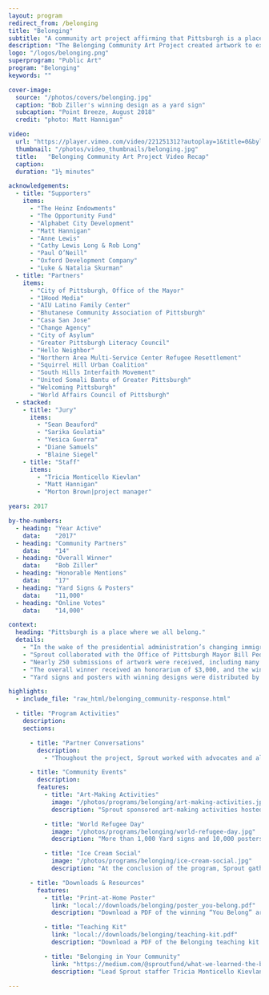 ```yaml
---
layout: program
redirect_from: /belonging
title: "Belonging"
subtitle: "A community art project affirming that Pittsburgh is a place where we all belong."
description: "The Belonging Community Art Project created artwork to express the concept of “belonging” and advocating for a welcoming Pittsburgh to immigrants and refugees. Nearly 250 submissions of artwork were received, including many from local youth. Winners were selected through a combination of juried art processes and online voting that drew more than 14,000 votes. The winning design, by Bob Ziller, was produced as yard signs and posters that were distributed for free across the region."
logo: "/logos/belonging.png"
superprogram: "Public Art"
program: "Belonging"
keywords: ""

cover-image:
  source: "/photos/covers/belonging.jpg"
  caption: "Bob Ziller's winning design as a yard sign"
  subcaption: "Point Breeze, August 2018"
  credit: "photo: Matt Hannigan"

video:
  url: "https://player.vimeo.com/video/221251312?autoplay=1&title=0&byline=0&portrait=0"
  thumbnail: "/photos/video_thumbnails/belonging.jpg"
  title:   "Belonging Community Art Project Video Recap"
  caption:
  duration: "1½ minutes"

acknowledgements:
  - title: "Supporters"
    items:
      - "The Heinz Endowments"
      - "The Opportunity Fund"
      - "Alphabet City Development"
      - "Matt Hannigan"
      - "Anne Lewis"
      - "Cathy Lewis Long & Rob Long"
      - "Paul O’Neill"
      - "Oxford Development Company"
      - "Luke & Natalia Skurman"
  - title: "Partners"
    items:
      - "City of Pittsburgh, Office of the Mayor"
      - "1Hood Media"
      - "AIU Latino Family Center"
      - "Bhutanese Community Association of Pittsburgh"
      - "Casa San Jose"
      - "Change Agency"
      - "City of Asylum"
      - "Greater Pittsburgh Literacy Council"
      - "Hello Neighbor"
      - "Northern Area Multi-Service Center Refugee Resettlement"
      - "Squirrel Hill Urban Coalition"
      - "South Hills Interfaith Movement"
      - "United Somali Bantu of Greater Pittsburgh"
      - "Welcoming Pittsburgh"
      - "World Affairs Council of Pittsburgh"
  - stacked:
    - title: "Jury"
      items:
        - "Sean Beauford"
        - "Sarika Goulatia"
        - "Yesica Guerra"
        - "Diane Samuels"
        - "Blaine Siegel"
    - title: "Staff"
      items:
        - "Tricia Monticello Kievlan"
        - "Matt Hannigan"
        - "Morton Brown|project manager"

years: 2017

by-the-numbers:
  - heading: "Year Active"
    data:    "2017"
  - heading: "Community Partners"
    data:    "14"
  - heading: "Overall Winner"
    data:    "Bob Ziller"
  - heading: "Honorable Mentions"
    data:    "17"
  - heading: "Yard Signs & Posters"
    data:    "11,000"
  - heading: "Online Votes"
    data:    "14,000"

context:
  heading: "Pittsburgh is a place where we all belong."
  details:
    - "In the wake of the presidential administration’s changing immigration policy, The Sprout Fund created the Belonging Community Art Project to celebrate the spirit and creative energy of the people who have made Pittsburgh their home, built communities here, and contributed to our shared future."
    - "Sprout collaborated with the Office of Pittsburgh Mayor Bill Peduto and 14 local organizations that promote unity and dialogue and serve immigrants and refugees. Through this initiative, local youth and adult artists created artwork expressing their concept of “belonging” and advocating for a welcoming and united Pittsburgh and Allegheny County."
    - "Nearly 250 submissions of artwork were received, including many from local youth. Winners were selected through a combination of juried art processes and online voting that drew more than 14,000 votes."
    - "The overall winner received an honorarium of $3,000, and the winning design was produced as yard signs and posters that were distributed for free across the region. An additional 17 works of art appeared on a “Community Voices” poster, and these winning artists each received a $100 honorarium."
    - "Yard signs and posters with winning designs were distributed by the City of Pittsburgh, Citiparks sites, all 19 branches of the Carnegie Library of Pittsburgh, coffee shops, community centers, and all partner organizations' sites."

highlights:
  - include_file: "raw_html/belonging_community-response.html"

  - title: "Program Activities"
    description:
    sections:

      - title: "Partner Conversations"
        description:
          - "Thoughout the project, Sprout worked with advocates and allies of the immgrant and refugee communities. Prior to launch, Sprout hosted in-person meetings and phone interviews with representatives from all 14 community partners. These conversations deeply informed the program design, from naming the program to developing its outreach strategy."

      - title: "Community Events"
        description:
        features:
          - title: "Art-Making Activities"
            image: "/photos/programs/belonging/art-making-activities.jpg"
            description: "Sprout sponsored art-making activities hosted by several of community partners, including Casa San Jose, the Northern Area Multi Service Center, Squirrel Hill Urban Coalition, and United Somali Bantu of Greater Pittsburgh."

          - title: "World Refugee Day"
            image: "/photos/programs/belonging/world-refugee-day.jpg"
            description: "More than 1,000 Yard signs and 10,000 posters of the winning design and the community voices poster began distribution at the World Refugee Day celebration in Market Square in downtown Pittsburgh."

          - title: "Ice Cream Social"
            image: "/photos/programs/belonging/ice-cream-social.jpg"
            description: "At the conclusion of the program, Sprout gathered the winning artists, commmunity partners, jurors, and staff to celebrate and connect."

      - title: "Downloads & Resources"
        features:
          - title: "Print-at-Home Poster"
            link: "local://downloads/belonging/poster_you-belong.pdf"
            description: "Download a PDF of the winning “You Belong” artwork and print your own 18” by 18” poster or yard sign using FedEx Kinkos or a locally-owned print shop of your choice."

          - title: "Teaching Kit"
            link: "local://downloads/belonging/teaching-kit.pdf"
            description: "Download a PDF of the Belonging teaching kit and encourage children and youth in your classroom or community to create their own unique artistic response."

          - title: "Belonging in Your Community"
            link: "https://medium.com/@sproutfund/what-we-learned-the-belonging-community-art-project-546a45f2177d"
            description: "Lead Sprout staffer Tricia Monticello Kievlan offers advice and recommendations to others who might lead similar work in their communities with this post on Medium."

---
```

